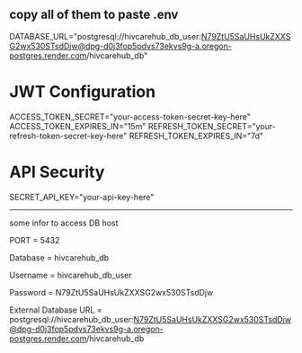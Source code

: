 


copy all of them to paste .env
-------------------------------------

DATABASE_URL="postgresql://hivcarehub_db_user:N79ZtU5SaUHsUkZXXSG2wx530STsdDjw@dpg-d0j3fop5pdvs73ekvs9g-a.oregon-postgres.render.com/hivcarehub_db"

# JWT Configuration
ACCESS_TOKEN_SECRET="your-access-token-secret-key-here"
ACCESS_TOKEN_EXPIRES_IN="15m"
REFRESH_TOKEN_SECRET="your-refresh-token-secret-key-here"
REFRESH_TOKEN_EXPIRES_IN="7d"

# API Security
SECRET_API_KEY="your-api-key-here"

----------------------------------------


some infor to access DB host 

PORT = 5432

Database = hivcarehub_db

Username = hivcarehub_db_user

Password = N79ZtU5SaUHsUkZXXSG2wx530STsdDjw

External Database URL = postgresql://hivcarehub_db_user:N79ZtU5SaUHsUkZXXSG2wx530STsdDjw@dpg-d0j3fop5pdvs73ekvs9g-a.oregon-postgres.render.com/hivcarehub_db

